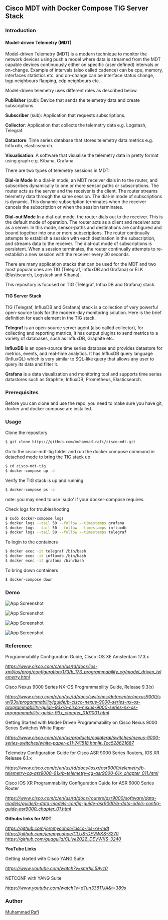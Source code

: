 ## Cisco MDT with Docker Compose TIG Server Stack

### Introduction 

#### Model-driven Telemetry (MDT)

Model-driven Telemetry (MDT) is a modern technique to monitor the network devices using push a model where data is streamed from the MDT capable devices continuously either on specific (user defined) intervals or on-change. Example of intervals (also called cadence) can be cpu, memory, interfaces statistics etc. and on-change can be interface status change, bgp neighbours flapping, cdp neighbours etc.

Model-driven telemetry uses different roles as described below.

__Publisher__ (pub): Device that sends the telemetry data and create subscriptions.

__Subscriber__ (sub): Application that requests subscriptions.

__Collector__: Application that collects the telemetry data e.g. Logstash, Telegraf. 

__Datastore__: Time series database that stores telemetry data metrics e.g. Influxdb, elasticsearch.

__Visualisation__: A software that visualise the telemetry data in pretty format using graph e.g. Kibana, Grafana.

There are two types of telemetry sessions in MDT: 

__Dial-in Mode__
In a dial-in mode, an MDT receiver dials in to the router, and subscribes dynamically to one or more sensor paths or subscriptions. The router acts as the server and the receiver is the client. The router streams telemetry data through the same session. The dial-in mode of subscriptions is dynamic. This dynamic subscription terminates when the receiver cancels the subscription or when the session terminates.

__Dial-out Mode__
In a dial-out mode, the router dials out to the receiver. This is the default mode of operation. The router acts as a client and receiver acts as a server. In this mode, sensor-paths and destinations are configured and bound together into one or more subscriptions. The router continually attempts to establish a session with each destination in the subscription, and streams data to the receiver. The dial-out mode of subscriptions is persistent. When a session terminates, the router continually attempts to re-establish a new session with the receiver every 30 seconds.

There are many application stacks that can be used for the MDT and two most popular ones are TIG (Telegraf, InfluxDB and Grafana) or ELK (Elastisearch, Logstash and Kibana). 

This repository is focused on TIG (Telegraf, InfluxDB and Grafana) stack. 

#### TIG Server Stack 

TIG (Telegraf, InfluxDB and Grafana) stack is a collection of very powerful open-source tools for the modern-day monitoring solution. Here is the brief definition for each element in the TIG stack.

__Telegraf__ is an open-source server agent (also called collector), for collecting and reporting metrics, it has output plugins to send metrics to a variety of databases, such as InfluxDB, Graphite etc.

__InfluxDB__ is an open-source time series database and provides datastore for metrics, events, and real-time analytics. It has InfluxDB query language (InfluxQL) which is very similar to SQL-like query that allows any user to query its data and filter it.

__Grafana__ is a data visualization and monitoring tool and supports time series datastores such as Graphite, InfluxDB, Prometheus, Elasticsearch.

### Prerequisites

Before you can clone and use the repo, you need to make sure you have git, docker and docker compose are installed. 

### Usage

Clone the repository 
```bash
$ git clone https://github.com/muhammad-rafi/cisco-mdt.git
```

Go to the cisco-mdt-tig folder and run the docker compose command in detached mode to bring the TIG stack up
```bash
$ cd cisco-mdt-tig
$ docker-compose up -d
```

Verify the TIG stack is up and running 
```bash
$ docker-compose ps -a
```
note: you may need to use 'sudo' if your docker-compose requires.

Check logs for troubleshooting 
```bash
$ sudo docker-compose logs
$ docker logs --tail 50 --follow --timestamps grafana
$ docker logs --tail 50 --follow --timestamps influxdb
$ docker logs --tail 50 --follow --timestamps telegraf
```

To login to the containers
```bash
$ docker exec -it telegraf /bin/bash
$ docker exec -it influxdb /bin/bash
$ docker exec -it grafana /bin/bash
```

To bring down containers
```bash
$ docker-compose down
```

### Demo

![App Screenshot](https://github.com/muhammad-rafi/cisco-mdt-tig/blob/main/images/tig_install.png)

![App Screenshot](https://github.com/muhammad-rafi/cisco-mdt-tig/blob/main/images/grafana_login_page.png)

![App Screenshot](https://github.com/muhammad-rafi/cisco-mdt-tig/blob/main/images/add_influxdb_grafana_1.png)

![App Screenshot](https://github.com/muhammad-rafi/cisco-mdt-tig/blob/main/images/add_influxdb_grafana_2.png)

### Reference: 

Programmability Configuration Guide, Cisco IOS XE Amsterdam 17.3.x

*https://www.cisco.com/c/en/us/td/docs/ios-xml/ios/prog/configuration/173/b_173_programmability_cg/model_driven_telemetry.html*

Cisco Nexus 9000 Series NX-OS Programmability Guide, Release 9.3(x)

*https://www.cisco.com/c/en/us/td/docs/switches/datacenter/nexus9000/sw/93x/progammability/guide/b-cisco-nexus-9000-series-nx-os-programmability-guide-93x/b-cisco-nexus-9000-series-nx-os-programmability-guide-93x_chapter_0101001.html*

Getting Started with Model-Driven Programmability on Cisco Nexus 9000 Series Switches White Paper

*https://www.cisco.com/c/en/us/products/collateral/switches/nexus-9000-series-switches/white-paper-c11-741518.html#_Toc528621687*

Telemetry Configuration Guide for Cisco ASR 9000 Series Routers, IOS XR Release 6.1.x

*https://www.cisco.com/c/en/us/td/docs/iosxr/asr9000/telemetry/b-telemetry-cg-asr9000-61x/b-telemetry-cg-asr9000-61x_chapter_011.html*

Cisco IOS XR Programmability Configuration Guide for ASR 9000 Series Router

*https://www.cisco.com/c/en/us/td/docs/routers/asr9000/software/data-models/guide/b-data-models-config-guide-asr9000/b-data-odels-config-guide-asr9000_chapter_01.html*

__Githubs links for MDT__

*https://github.com/jeremycohoe/cisco-ios-xe-mdt*
*https://github.com/jeremycohoe/CLUS-DEVWKS-3270*
*https://github.com/guaguila/CLive2022_DEVWKS-3240*

__YouTube Links__ 

Getting started with Cisco YANG Suite

*https://www.youtube.com/watch?v=smrhjL5Ayz0*

NETCONF with YANG Suite

*https://www.youtube.com/watch?v=dTun33611JA&t=389s*

### Author 
[Muhammad Rafi](https://www.linkedin.com/in/muhammad-rafi-0a37a248/)


